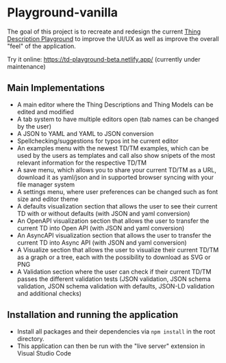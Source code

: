 # Playground-vanilla
The goal of this project is to recreate and redesign the current [Thing Description Playground](http://plugfest.thingweb.io/playground/) to improve the UI/UX as well as improve the overall "feel" of the application.

Try it online: https://td-playground-beta.netlify.app/ (currently under maintenance)

## Main Implementations
- A main editor where the Thing Descriptions and Thing Models can be edited and modified
- A tab system to have multiple editors open (tab names can be changed by the user)
- A JSON to YAML and YAML to JSON conversion
- Spellchecking/suggestions for typos int he current editor
- An examples menu with the newest TD/TM examples, which can be used by the users as templates and call also show snipets of the most relevant information for the respective TD/TM
- A save menu, which allows you to share your current TD/TM as a URL, download it as yaml/json and in supported browser syncing with your file manager system
- A settings menu, where user preferences can be changed such as font size and editor theme
- A defaults visualization section that allows the user to see their current TD with or without defaults (with JSON and yaml conversion)
- An OpenAPI visualization section that allows the user to transfer the current TD into Open API (with JSON and yaml conversion)
- An AsyncAPI visualization section that allows the user to transfer the current TD into Async API (with JSON and yaml conversion)
- A Visualize section that allows the user to visualize their current TD/TM as a graph or a tree, each with the possibility to download as SVG or PNG
- A Validation section where the user can check if their current TD/TM passes the different validation tests (JSON validation, JSON schema validation, JSON schema validation with defaults, JSON-LD validation and additional checks)

## Installation and running the application
- Install all packages and their dependencies via `npm install` in the root directory.
- This application can then be run with the "live server" extension in Visual Studio Code
